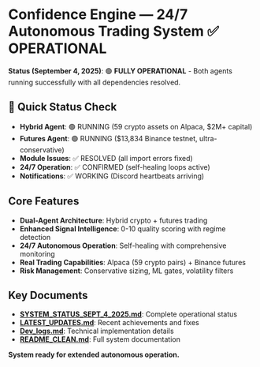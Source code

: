 # Confidence Engine — 24/7 Autonomous Trading System ✅ OPERATIONAL

**Status (September 4, 2025)**: 🟢 **FULLY OPERATIONAL** - Both agents running successfully with all dependencies resolved.

## 🚀 Quick Status Check
- **Hybrid Agent**: 🟢 RUNNING (59 crypto assets on Alpaca, $2M+ capital)
- **Futures Agent**: 🟢 RUNNING ($13,834 Binance testnet, ultra-conservative)
- **Module Issues**: ✅ RESOLVED (all import errors fixed)
- **24/7 Operation**: ✅ CONFIRMED (self-healing loops active)
- **Notifications**: ✅ WORKING (Discord heartbeats arriving)

## Core Features
- **Dual-Agent Architecture**: Hybrid crypto + futures trading
- **Enhanced Signal Intelligence**: 0-10 quality scoring with regime detection
- **24/7 Autonomous Operation**: Self-healing with comprehensive monitoring
- **Real Trading Capabilities**: Alpaca (59 crypto pairs) + Binance futures
- **Risk Management**: Conservative sizing, ML gates, volatility filters

## Key Documents
- **[SYSTEM_STATUS_SEPT_4_2025.md](SYSTEM_STATUS_SEPT_4_2025.md)**: Complete operational status
- **[LATEST_UPDATES.md](LATEST_UPDATES.md)**: Recent achievements and fixes
- **[Dev_logs.md](Dev_logs.md)**: Technical implementation details
- **[README_CLEAN.md](README_CLEAN.md)**: Full system documentation

**System ready for extended autonomous operation.**